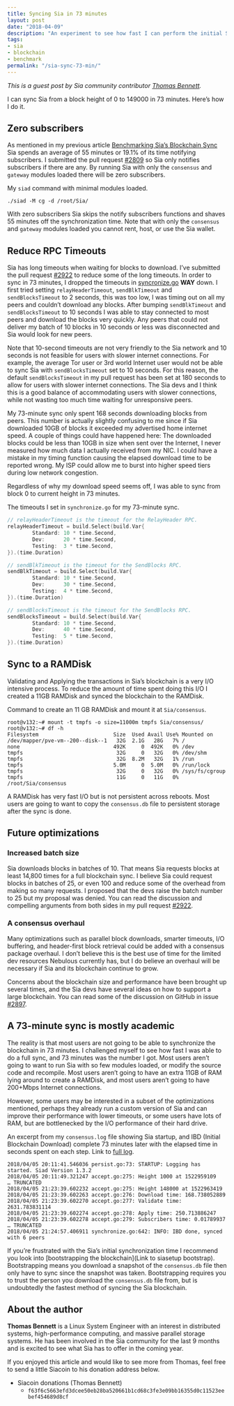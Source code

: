 ```yaml
---
title: Syncing Sia in 73 minutes
layout: post
date: "2018-04-09"
description: "An experiment to see how fast I can perform the initial Sia blockchain sync"
tags:
- sia
- blockchain
- benchmark
permalink: "/sia-sync-73-min/"
---
```


*This is a guest post by Sia community contributor [Thomas Bennett](https://github.com/tbenz9).*

I can sync Sia from a block height of 0 to 149000 in 73 minutes.  Here’s how I do it.

## Zero subscribers

As mentioned in my previous article [Benchmarking Sia’s Blockchain Sync](https://blog.spaceduck.io/sia-blockchain-sync/) Sia spends an average of 55 minutes or 19.1% of its time notifying subscribers.  I submitted the pull request [#2809](https://github.com/NebulousLabs/Sia/pull/2809) so Sia only notifies subscribers if there are any.  By running Sia with only the `consensus` and `gateway` modules loaded there will be zero subscribers.

My `siad` command with minimal modules loaded.

```shell
./siad -M cg -d /root/Sia/
```

With zero subscribers Sia skips the notify subscribers functions and shaves 55 minutes off the synchronization time.  Note that with only the `consensus` and `gateway` modules loaded you cannot rent, host, or use the Sia wallet.

## Reduce RPC Timeouts

Sia has long timeouts when waiting for blocks to download.  I’ve submitted the pull request [#2922](https://github.com/NebulousLabs/Sia/pull/2922) to reduce some of the long timeouts.  In order to sync in 73 minutes, I dropped the timeouts in [syncronize.go](https://github.com/NebulousLabs/Sia/blob/master/modules/consensus/synchronize.go) **WAY** down.  I first tried setting `relayHeaderTimeout`, `sendBlkTimeout` and `sendBlocksTimeout` to 2 seconds, this was too low, I was timing out on all my peers and couldn’t download any blocks.  After bumping `sendBlkTimeout` and `sendBlocksTimeout` to 10 seconds I was able to stay connected to most peers and download the blocks very quickly.  Any peers that could not deliver my batch of 10 blocks in 10 seconds or less was disconnected and Sia would look for new peers.

Note that 10-second timeouts are not very friendly to the Sia network and 10 seconds is not feasible for users with slower internet connections.  For example, the average Tor user or 3rd world Internet user would not be able to sync Sia with `sendBlocksTimeout` set to 10 seconds.  For this reason, the default `sendBlocksTimeout` in my pull request has been set at 180 seconds to allow for users with slower internet connections.  The Sia devs and I think this is a good balance of accommodating users with slower connections, while not wasting too much time waiting for unresponsive peers.

My 73-minute sync only spent 168 seconds downloading blocks from peers.  This number is actually slightly confusing to me since if Sia downloaded 10GB of blocks it exceeded my advertised home internet speed.  A couple of things could have happened here:
The downloaded blocks could be less than 10GB in size when sent over the Internet, I never measured how much data I actually received from my NIC.
I could have a mistake in my timing function causing the elapsed download time to be reported wrong.
My ISP could allow me to burst into higher speed tiers during low network congestion.

Regardless of why my download speed seems off, I was able to sync from block 0 to current height in 73 minutes.

The timeouts I set in `synchronize.go` for my 73-minute sync.

```go
// relayHeaderTimeout is the timeout for the RelayHeader RPC.
relayHeaderTimeout = build.Select(build.Var{
        Standard: 10 * time.Second,
        Dev:      20 * time.Second,
        Testing:  3 * time.Second,
}).(time.Duration)

// sendBlkTimeout is the timeout for the SendBlocks RPC.
sendBlkTimeout = build.Select(build.Var{
        Standard: 10 * time.Second,
        Dev:      30 * time.Second,
        Testing:  4 * time.Second,
}).(time.Duration)

// sendBlocksTimeout is the timeout for the SendBlocks RPC.
sendBlocksTimeout = build.Select(build.Var{
        Standard: 10 * time.Second,
        Dev:      40 * time.Second,
        Testing:  5 * time.Second,
}).(time.Duration)

```

## Sync to a RAMDisk

Validating and Applying the transactions in Sia’s blockchain is a very I/O intensive process. To reduce the amount of time spent doing this I/O I created a 11GB RAMDisk and synced the blockchain to the RAMDisk.

Command to create an 11 GB RAMDisk and mount it at `Sia/consensus`.

```shell
root@v132:~# mount -t tmpfs -o size=11000m tmpfs Sia/consensus/
root@v132:~# df -h
Filesystem                        Size  Used Avail Use% Mounted on
/dev/mapper/pve-vm--200--disk--1   32G  2.1G   28G   7% /
none                              492K     0  492K   0% /dev
tmpfs                              32G     0   32G   0% /dev/shm
tmpfs                              32G  8.2M   32G   1% /run
tmpfs                             5.0M     0  5.0M   0% /run/lock
tmpfs                              32G     0   32G   0% /sys/fs/cgroup
tmpfs                              11G     0   11G   0% /root/Sia/consensus
```

A RAMDisk has very fast I/O but is not persistent across reboots.  Most users are going to want to copy the `consensus.db` file to persistent storage after the sync is done.

## Future optimizations

### Increased batch size

Sia downloads blocks in batches of 10. That means Sia requests blocks at least 14,800 times for a full blockchain sync. I believe Sia could request blocks in batches of 25, or even 100 and reduce some of the overhead from making so many requests. I proposed that the devs raise the batch number to 25 but my proposal was denied. You can read the discussion and compelling arguments from both sides in my pull request [#2922](https://github.com/NebulousLabs/Sia/pull/2922).

### A consensus overhaul

Many optimizations such as parallel block downloads, smarter timeouts, I/O buffering, and header-first block retrieval could be added with a consensus package overhaul.  I don’t believe this is the best use of time for the limited dev resources Nebulous currently has, but I do believe an overhaul will be necessary if Sia and its blockchain continue to grow.

Concerns about the blockchain size and performance have been brought up several times, and the Sia devs have several ideas on how to support a large blockchain.  You can read some of the discussion on GitHub in issue [#2897](https://github.com/NebulousLabs/Sia/issues/2897).

## A 73-minute sync is mostly academic

The reality is that most users are not going to be able to synchronize the blockchain in 73 minutes.  I challenged myself to see how fast I was able to do a full sync, and 73 minutes was the number I got.  Most users aren’t going to want to run Sia with so few modules loaded, or modify the source code and recompile.  Most users aren’t going to have an extra 11GB of RAM lying around to create a RAMDisk, and most users aren’t going to have 200+Mbps Internet connections.

However, some users may be interested in a subset of the optimizations mentioned, perhaps they already run a custom version of Sia and can improve their performance with lower timeouts, or some users have lots of RAM, but are bottlenecked by the I/O performance of their hard drive.

An excerpt from my `consensus.log` file showing Sia startup, and IBD (Initial Blockchain Download) complete 73 minutes later with the elapsed time in seconds spent on each step.  Link to [full log](https://gist.github.com/tbenz9/6130ca40b94c6550b62b2ba65a7d77c8).

```text
2018/04/05 20:11:41.546036 persist.go:73: STARTUP: Logging has started. Siad Version 1.3.2
2018/04/05 20:11:49.321247 accept.go:275: Height 1000 at 1522959109
… TRUNCATED
2018/04/05 21:23:39.602232 accept.go:275: Height 148000 at 1522963419
2018/04/05 21:23:39.602263 accept.go:276: Download time: 168.738052889
2018/04/05 21:23:39.602270 accept.go:277: Validate time: 2631.783831114
2018/04/05 21:23:39.602274 accept.go:278: Apply time: 250.713886247
2018/04/05 21:23:39.602278 accept.go:279: Subscribers time: 0.01789937
… TRUNCATED
2018/04/05 21:24:57.406911 synchronize.go:642: INFO: IBD done, synced with 6 peers
```

If you’re frustrated with the Sia’s initial synchronization time I recommend you look into [bootstrapping the blockchain](Link to siasetup bootstrap).  Bootstrapping means you download a snapshot of the `consensus.db` file then only have to sync since the snapshot was taken.  Bootstrapping requires you to trust the person you download the `consensus.db` file from, but is undoubtedly the fastest method of syncing the Sia blockchain.

## About the author

**Thomas Bennett** is a Linux System Engineer with an interest in distributed systems, high-performance computing, and massive parallel storage systems. He has been involved in the Sia community for the last 9 months and is excited to see what Sia has to offer in the coming year.

If you enjoyed this article and would like to see more from Thomas, feel free to send a little Siacoin to his donation address below.

* Siacoin donations (Thomas Bennett)
  * `f63f6c5663efd3dcee50eb28ba520661b1cd68c3fe3e09bb16355d0c11523eebef454689d8cf`
